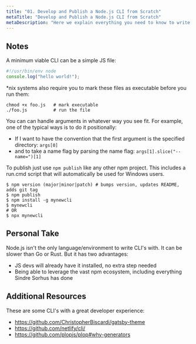 ```yaml
---
title: "01. Develop and Publish a Node.js CLI from Scratch"
metaTitle: "Develop and Publish a Node.js CLI from Scratch"
metaDescription: "Here we explain everything you need to know to write a complete Node.js CLI from scratch, parse arguments, publish it to NPM for users, and set up yarn symlinks for optimal developer experience."
---
```


## Notes

A minimum viable CLI can be a simple JS file:

```js
#!/usr/bin/env node
console.log("hello world!");
```

\*nix systems also require you to mark these files as executable before you run them:

```shell
chmod +x foo.js   # mark executable
./foo.js          # run the file

```

You can can handle arguments in whatever way you see fit. For example, one of the typical ways is to do it positionally:

- If I want to have the convention that the first argument is the specified directory: `args[0]`
- and to take a name flag by parsing the name flag: `args[1].slice("--name=")[1]`

To publish just use `npm publish` like any other npm project. This includes a run.cmd script that will automatically be used for Windows users.

```shell
$ npm version (major|minor|patch) # bumps version, updates README, adds git tag
$ npm publish
$ npm install -g mynewcli
$ mynewcli
# OR
$ npx mynewcli
```

## Personal Take

Node.js isn't the only language/environment to write CLI's with. It can be slower than Go or Rust. But it has two advantages:

- JS devs will already have it installed, no extra step needed
- Being able to leverage the vast npm ecosystem, including everything Sindre Sorhus has done

## Additional Resources

These are some CLI's with a great developer experience:

- https://github.com/ChristopherBiscardi/gatsby-theme
- https://github.com/netlify/cli/
- https://github.com/plopjs/plop#why-generators
